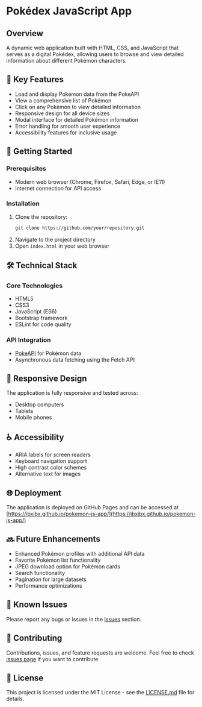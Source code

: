 # Pokédex JavaScript App

## Overview
A dynamic web application built with HTML, CSS, and JavaScript that serves as a digital Pokédex, allowing users to browse and view detailed information about different Pokémon characters.

## 🌟 Key Features
- Load and display Pokémon data from the PokeAPI
- View a comprehensive list of Pokémon
- Click on any Pokémon to view detailed information
- Responsive design for all device sizes
- Modal interface for detailed Pokémon information
- Error handling for smooth user experience
- Accessibility features for inclusive usage

## 🚀 Getting Started

### Prerequisites
- Modern web browser (Chrome, Firefox, Safari, Edge, or IE11)
- Internet connection for API access

### Installation
1. Clone the repository:
   ```bash
   git clone https://github.com/your/repository.git
   ```
2. Navigate to the project directory
3. Open `index.html` in your web browser

## 🛠️ Technical Stack

### Core Technologies
- HTML5
- CSS3
- JavaScript (ES6)
- Bootstrap framework
- ESLint for code quality

### API Integration
- [PokeAPI](https://pokeapi.co/api/v2/) for Pokémon data
- Asynchronous data fetching using the Fetch API

## 📱 Responsive Design
The application is fully responsive and tested across:
- Desktop computers
- Tablets
- Mobile phones

## ♿ Accessibility
- ARIA labels for screen readers
- Keyboard navigation support
- High contrast color schemes
- Alternative text for images

## 🌐 Deployment
The application is deployed on GitHub Pages and can be accessed at [https://ibxibx.github.io/pokemon-js-app/](https://ibxibx.github.io/pokemon-js-app/)

## 🔜 Future Enhancements
- Enhanced Pokémon profiles with additional API data
- Favorite Pokémon list functionality
- JPEG download option for Pokémon cards
- Search functionality
- Pagination for large datasets
- Performance optimizations

## 🐛 Known Issues
Please report any bugs or issues in the [Issues](https://github.com/your-username/pokemon-js-app/issues) section.

## 🤝 Contributing
Contributions, issues, and feature requests are welcome. Feel free to check [issues page](https://github.com/your-username/pokemon-js-app/issues) if you want to contribute.

## 📝 License
This project is licensed under the MIT License - see the [LICENSE.md](LICENSE.md) file for details.
